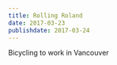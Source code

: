 ```yaml
---
title: Rolling Roland 
date: 2017-03-23
publishdate: 2017-03-24
---
```

Bicycling to work in Vancouver
